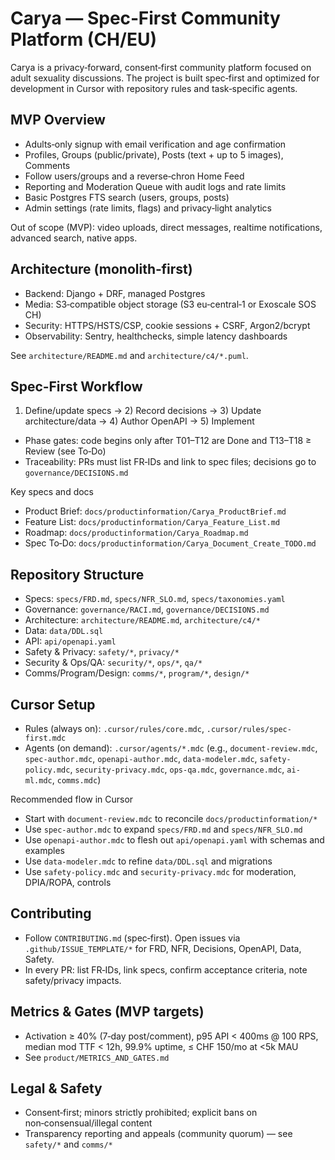 # Carya — Spec‑First Community Platform (CH/EU)

Carya is a privacy‑forward, consent‑first community platform focused on adult sexuality discussions. The project is built spec‑first and optimized for development in Cursor with repository rules and task‑specific agents.

## MVP Overview
- Adults‑only signup with email verification and age confirmation
- Profiles, Groups (public/private), Posts (text + up to 5 images), Comments
- Follow users/groups and a reverse‑chron Home Feed
- Reporting and Moderation Queue with audit logs and rate limits
- Basic Postgres FTS search (users, groups, posts)
- Admin settings (rate limits, flags) and privacy‑light analytics

Out of scope (MVP): video uploads, direct messages, realtime notifications, advanced search, native apps.

## Architecture (monolith‑first)
- Backend: Django + DRF, managed Postgres
- Media: S3‑compatible object storage (S3 eu‑central‑1 or Exoscale SOS CH)
- Security: HTTPS/HSTS/CSP, cookie sessions + CSRF, Argon2/bcrypt
- Observability: Sentry, healthchecks, simple latency dashboards

See `architecture/README.md` and `architecture/c4/*.puml`.

## Spec‑First Workflow
1) Define/update specs → 2) Record decisions → 3) Update architecture/data → 4) Author OpenAPI → 5) Implement
- Phase gates: code begins only after T01–T12 are Done and T13–T18 ≥ Review (see To‑Do)
- Traceability: PRs must list FR‑IDs and link to spec files; decisions go to `governance/DECISIONS.md`

Key specs and docs
- Product Brief: `docs/productinformation/Carya_ProductBrief.md`
- Feature List: `docs/productinformation/Carya_Feature_List.md`
- Roadmap: `docs/productinformation/Carya_Roadmap.md`
- Spec To‑Do: `docs/productinformation/Carya_Document_Create_TODO.md`

## Repository Structure
- Specs: `specs/FRD.md`, `specs/NFR_SLO.md`, `specs/taxonomies.yaml`
- Governance: `governance/RACI.md`, `governance/DECISIONS.md`
- Architecture: `architecture/README.md`, `architecture/c4/*`
- Data: `data/DDL.sql`
- API: `api/openapi.yaml`
- Safety & Privacy: `safety/*`, `privacy/*`
- Security & Ops/QA: `security/*`, `ops/*`, `qa/*`
- Comms/Program/Design: `comms/*`, `program/*`, `design/*`

## Cursor Setup
- Rules (always on): `.cursor/rules/core.mdc`, `.cursor/rules/spec-first.mdc`
- Agents (on demand): `.cursor/agents/*.mdc` (e.g., `document-review.mdc`, `spec-author.mdc`, `openapi-author.mdc`, `data-modeler.mdc`, `safety-policy.mdc`, `security-privacy.mdc`, `ops-qa.mdc`, `governance.mdc`, `ai-ml.mdc`, `comms.mdc`)

Recommended flow in Cursor
- Start with `document-review.mdc` to reconcile `docs/productinformation/*`
- Use `spec-author.mdc` to expand `specs/FRD.md` and `specs/NFR_SLO.md`
- Use `openapi-author.mdc` to flesh out `api/openapi.yaml` with schemas and examples
- Use `data-modeler.mdc` to refine `data/DDL.sql` and migrations
- Use `safety-policy.mdc` and `security-privacy.mdc` for moderation, DPIA/ROPA, controls

## Contributing
- Follow `CONTRIBUTING.md` (spec‑first). Open issues via `.github/ISSUE_TEMPLATE/*` for FRD, NFR, Decisions, OpenAPI, Data, Safety.
- In every PR: list FR‑IDs, link specs, confirm acceptance criteria, note safety/privacy impacts.

## Metrics & Gates (MVP targets)
- Activation ≥ 40% (7‑day post/comment), p95 API < 400ms @ 100 RPS, median mod TTF < 12h, 99.9% uptime, ≤ CHF 150/mo at <5k MAU
- See `product/METRICS_AND_GATES.md`

## Legal & Safety
- Consent‑first; minors strictly prohibited; explicit bans on non‑consensual/illegal content
- Transparency reporting and appeals (community quorum) — see `safety/*` and `comms/*`

